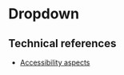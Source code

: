 # Dropdown

## Technical references

-   [Accessibility aspects](https://www.w3.org/TR/wai-aria-practices-1.1/examples/combobox/aria1.1pattern/listbox-combo.html)
